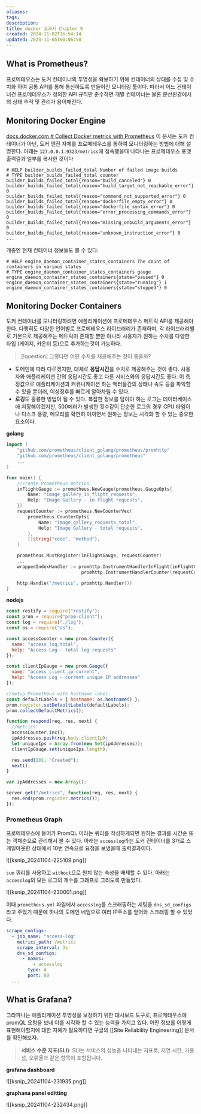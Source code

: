 ```yaml
---
aliases: 
tags: 
description:
title: docker 교과서 Chapter 9
created: 2024-11-02T16:54:14
updated: 2024-11-05T00:06:58
---
```


## What is Prometheus?

프로메테우스는 도커 컨테이너의 투명성을 확보하기 위해 컨테이너의 상태를 수집 및 수치화 하여 공통 API를 통해 통신하도록 만들어진 모니터링 툴이다. 따라서 어느 컨테이너건 프로메테우스가 정의한 API 규칙만 준수하면 개별 컨테이너는 물론 분산환경에서의 상태 추적 및 관리가 용이해진다.

## Monitoring Docker Engine

[docs.docker.com # Collect Docker metrics with Prometheus](https://docs.docker.com/engine/daemon/prometheus/) 이 문서는 도커 컨테이너가 아닌, 도커 엔진 자체를 프로메테우스를 통하여 모니터링하는 방법에 대해 설명한다. 아래는 `127.0.0.1:9323/metrics`에 접속했을때 나타나는 프로메테우스 포맷 출력결과 일부를 복사한 것이다

```
# HELP builder_builds_failed_total Number of failed image builds
# TYPE builder_builds_failed_total counter
builder_builds_failed_total{reason="build_canceled"} 0
builder_builds_failed_total{reason="build_target_not_reachable_error"} 0
builder_builds_failed_total{reason="command_not_supported_error"} 0
builder_builds_failed_total{reason="dockerfile_empty_error"} 0
builder_builds_failed_total{reason="dockerfile_syntax_error"} 0
builder_builds_failed_total{reason="error_processing_commands_error"} 0
builder_builds_failed_total{reason="missing_onbuild_arguments_error"} 0
builder_builds_failed_total{reason="unknown_instruction_error"} 0
...
```

개중엔 현재 컨테이너 정보들도 볼 수 있다:

```
# HELP engine_daemon_container_states_containers The count of containers in various states
# TYPE engine_daemon_container_states_containers gauge
engine_daemon_container_states_containers{state="paused"} 0
engine_daemon_container_states_containers{state="running"} 1
engine_daemon_container_states_containers{state="stopped"} 0
```

## Monitoring Docker Containers

도커 컨테이너를 모니터링하려면 애플리케이션에 프로메테우스 메트릭 API를 제공해야한다. 다행히도 다양한 언어별로 프로메테우스 라이브러리가 존재하며, 각 라이브러리별로 기본으로 제공해주는 메트릭이 존재할 뿐만 아니라 사용자가 원하는 수치를 다양한 타입 (게이지, 카운터 등)으로 추가하는것이 가능하다.

> [!question] 그렇다면 어떤 수치를 제공해주는 것이 좋을까?

- 도메인에 따라 다르겠지만, 대체로 **응답시간**을 수치로 제공해주는 것이 좋다. 사용자와 애플리케이션 간의 응답시간도 좋고 다른 서비스와의 응답시간도 좋다. 이 측정값으로 애플리케이션과 커뮤니케이션 하는 액터들간의 상태나 속도 등을 파악할 수 있을 뿐더러, 이상징후를 빠르게 알아차릴 수 있다.
- **로깅**도 훌륭한 방법이 될 수 있다. 복잡한 정보를 담아야 하는 로그는 데이터베이스에 저장해야겠지만, 500에러가 발생한 횟수같이 단순한 로그의 경우 CPU 타임이나 디스크 용량, 메모리를 확연히 아끼면서 원하는 정보는 시각화 할 수 있는 중요한 요소이다.

**golang**

```go
import (
	"github.com/prometheus/client_golang/prometheus/promhttp"
	"github.com/prometheus/client_golang/prometheus"
	...
)

func main() {
	//create Prometheus metrics
	inFlightGauge := prometheus.NewGauge(prometheus.GaugeOpts{
		Name: "image_gallery_in_flight_requests",
		Help: "Image Gallery - in-flight requests",
	})
	requestCounter := prometheus.NewCounterVec(
		prometheus.CounterOpts{
			Name: "image_gallery_requests_total",
			Help: "Image Gallery - total requests",
		},
		[]string{"code", "method"},
	)

	prometheus.MustRegister(inFlightGauge, requestCounter)
	...
	wrappedIndexHandler := promhttp.InstrumentHandlerInFlight(inFlightGauge,
							promhttp.InstrumentHandlerCounter(requestCounter, indexHandler))

	http.Handle("/metrics", promhttp.Handler())
}
```

**nodejs**

```js
const restify = require("restify");
const prom = require("prom-client");
const log = require("./log");
const os = require("os");

const accessCounter = new prom.Counter({
  name: "access_log_total",
  help: "Access Log - total log requests"
});

const clientIpGauge = new prom.Gauge({
  name: "access_client_ip_current",
  help: "Access Log - current unique IP addresses"
});

//setup Prometheus with hostname label:
const defaultLabels = { hostname: os.hostname() };
prom.register.setDefaultLabels(defaultLabels);
prom.collectDefaultMetrics();

function respond(req, res, next) {
  //metrics:
  accessCounter.inc();
  ipAddresses.push(req.body.clientIp);
  let uniqueIps = Array.from(new Set(ipAddresses));
  clientIpGauge.set(uniqueIps.length);

  res.send(201, "Created");
  next();
}

var ipAddresses = new Array();

server.get("/metrics", function(req, res, next) {
  res.end(prom.register.metrics());
});
```

### Prometheus Graph

프로메테우스에 들어가 PromQL 이라는 쿼리를 작성하게되면 원하는 결과를 시간순 또는 객체순으로 관리해서 볼 수 있다. 아래는 `accesslog`라는 도커 컨테이너를 3개로 스케일아웃한 상태에서 10번 연속으로 요청을 보냈을때 출력결과이다. 

![[ksnip_20241104-225109.png]]

`sum` 쿼리를 사용하고 `without`으로 원치 않는 속성을 배제할 수 있다. 아래는 `accesslog`의 모든 로그의 개수를 그래프로 그리도록 만들었다.

![[ksnip_20241104-230001.png]]

이때 `prometheus.yml` 파일에서 `accesslog`를 스크래핑하는 세팅을 `dns_sd_configs`라고 주었기 때문에 하나의 도메인 네임으로 여러 IP주소를 얻어와 스크래핑 할 수 있었다.

```yml
scrape_configs:
  - job_name: "access-log"
    metrics_path: /metrics
    scrape_interval: 3s
    dns_sd_configs:
      - names:
          - accesslog
        type: A
        port: 80
  ...
```

## What is Grafana?

그라파나는 애플리케이션 투명성을 보장하기 위한 대시보드 도구로, 프로메테우스에 promQL 요청을 보내 이를 시각화 할 수 있는 능력을 가지고 있다. 어떤 정보를 어떻게 표현해야할지에 대한 지혜가 필요하다면 구글의 [[Site Reliability Engineering]] 문서를 확인해보자. 

>  **서비스 수준 지표(SLI)**: SLI는 서비스의 성능을 나타내는 지표로, 지연 시간, 가용성, 오류율과 같은 항목이 포함됩니다.

**grafana dashboard**

![[ksnip_20241104-231935.png]]

**graphana panel editting**

![[ksnip_20241104-232434.png]]
